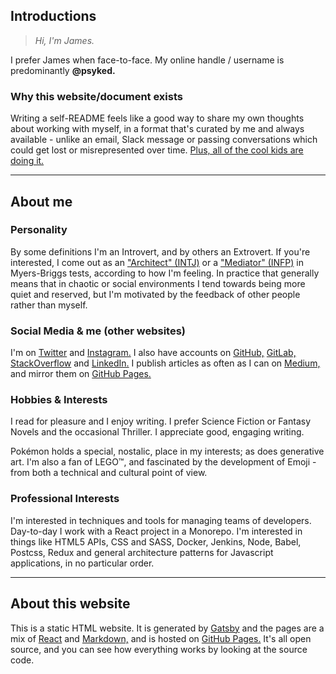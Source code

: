 ## Introductions

> _Hi, I'm James._

I prefer James when face-to-face. My online handle / username is predominantly **@psyked.**

### Why this website/document exists

Writing a self-README feels like a good way to share my own thoughts about working with myself, in a format that's curated by me and always available - unlike an email, Slack message or passing conversations which could get lost or misrepresented over time. [Plus, all of the cool kids are doing it.](https://hackernoon.com/12-manager-readmes-from-silicon-valleys-top-tech-companies-26588a660afe)

---

## About me

### Personality

By some definitions I'm an Introvert, and by others an Extrovert. If you're interested, I come out as an ["Architect" (INTJ)](https://www.16personalities.com/intj-personality) or a ["Mediator" (INFP)](https://www.16personalities.com/infp-personality) in Myers-Briggs tests, according to how I'm feeling. In practice that generally means that in chaotic or social environments I tend towards being more quiet and reserved, but I'm motivated by the feedback of other people rather than myself.

### Social Media & me (other websites)

I'm on [Twitter](https://twitter.com/psyked) and [Instagram.](https://www.instagram.com/psyked/) I also have accounts on [GitHub,](https://github.com/psyked/) [GitLab,](https://gitlab.com/psyked1) [StackOverflow](https://stackoverflow.com/users/377961/james-ford) and [LinkedIn.](https://www.linkedin.com/in/jamesford/) I publish articles as often as I can on [Medium,](https://medium.com/@psyked) and mirror them on [GitHub Pages.](https://psyked.github.io/blog/)

### Hobbies & Interests

I read for pleasure and I enjoy writing. I prefer Science Fiction or Fantasy Novels and the occasional Thriller. I appreciate good, engaging writing.

Pokémon holds a special, nostalic, place in my interests; as does generative art. I'm also a fan of LEGO™, and fascinated by the development of Emoji - from both a technical and cultural point of view.

### Professional Interests

I'm interested in techniques and tools for managing teams of developers. Day-to-day I work with a React project in a Monorepo. I'm interested in things like HTML5 APIs, CSS and SASS, Docker, Jenkins, Node, Babel, Postcss, Redux and general architecture patterns for Javascript applications, in no particular order.

---

## About this website

This is a static HTML website. It is generated by [Gatsby](https://www.gatsbyjs.org/) and the pages are a mix of [React](https://reactjs.org/) and [Markdown,](https://daringfireball.net/projects/markdown/) and is hosted on [GitHub Pages.](https://pages.github.com/) It's all open source, and you can see how everything works by looking at the source code.
